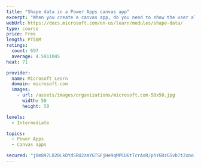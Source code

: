 ```yaml
---
title: "Shape data in a Power Apps canvas app"
excerpt: "When you create a canvas app, do you need to show the user all the data? What if you want to show only the data that is relevant to them? This module will help you address this issue."
webUrl: https://docs.microsoft.com/en-us/learn/modules/shape-data/
type: course
price: Free
length: PT58M
ratings:
  count: 697
  average: 4.5911045
heat: 71

provider:
  name: Microsoft Learn
  domain: microsoft.com
  images:
    - url: /assets/images/organizations/microsoft.com-50x50.jpg
      width: 50
      height: 50

levels:
  - Intermediate

topics:
  - Power Apps
  - Canvas apps

secured: "j0m897L020LkDYdSRU2zmYGTSFjHe9qMPCU6tTcrAoR/phYGRzGSvb7t2xnoIizj012oglJi77Xn+2F0X0mwVM9aNtVeo0Ip3HEIeJ41q+xnhGIxXwc1PMyppAi3TcJyC+SBMeMzbY1oHB7QI/JbDSnWDsj1JrhCeHlzy4luvrsIT6DtveA+9Rwn5hOOVedNcjK9/8UxmznLQnZQL+vLGz1ELBymc0S+uEOs7ejmMuorLpEG1mUSuwMH4W+CkfW3tuJYS8SRIPkzBTSRLpLDoy07DSh6dYFyxrl1vjuu5urkxXDqu6UhfC7c9JgKK5z1HCpAgqr8b3OO2vuN4AhGH/O6PJNagbPLfwGJlznsUHrOhWu4sDKqObpRdwFvLJ/v07rmH/PGCPDJyp1rHgR7+A==;0/XkCGP8S9HaWY0XkZG36Q=="
---
```


